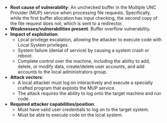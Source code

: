 - **Root cause of vulnerability**: An unchecked buffer in the Multiple UNC Provider (MUP) service when processing file requests. Specifically, while the first buffer allocation has input checking, the second copy of the file request does not, which is sent to a redirector.
- **Weaknesses/vulnerabilities present**: Buffer overflow vulnerability.
- **Impact of exploitation**:
    -  Local privilege escalation, allowing the attacker to execute code with Local System privileges.
    -  System failure (denial of service) by causing a system crash or reboot.
    -  Complete control over the machine, including the ability to add, delete, or modify data, create/delete user accounts, and add accounts to the local administrators group.
- **Attack vectors**:
    -  A local attacker must log on interactively and execute a specially crafted program that exploits the MUP service.
    -  The attack requires the ability to log onto the target machine and run code.
- **Required attacker capabilities/position**:
    - Must have valid user credentials to log on to the target system.
    -  Must be able to execute code on the local system.